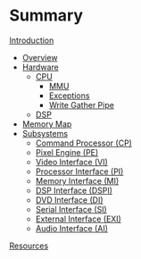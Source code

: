 # Summary

[Introduction](introduction.md)

- [Overview](overview.md)
- [Hardware](hardware.md)
  - [CPU](cpu.md)
    - [MMU](mmu.md)
    - [Exceptions](exceptions.md)
    - [Write Gather Pipe](wpar.md)
  - [DSP](dsp.md)
- [Memory Map](memory-map.md)
- [Subsystems](subsystems.md)
  - [Command Processor (CP)](command-processor.md)
  - [Pixel Engine (PE)](pixel-engine.md)
  - [Video Interface (VI)](video.md)
  - [Processor Interface (PI)](processor-interface.md)
  - [Memory Interface (MI)]()
  - [DSP Interface (DSPI)](dsp-interface.md)
  - [DVD Interface (DI)]()
  - [Serial Interface (SI)]()
  - [External Interface (EXI)]()
  - [Audio Interface (AI)]()

[Resources](resources.md)
